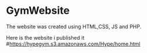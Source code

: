 # GymWebsite

The website was created using HTML,CSS, JS and PHP.

Here is the website i published it
#https://hypegym.s3.amazonaws.com/Hype/home.html
